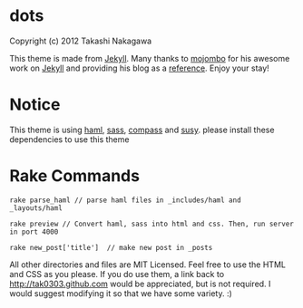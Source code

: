 # dots

Copyright (c) 2012 Takashi Nakagawa

This theme is made from [Jekyll](http://github.com/mojombo/jekyll).
Many thanks to [mojombo](https://github.com/mojombo) for his awesome work on
[Jekyll](http://github.com/mojombo/jekyll) and providing his blog as a
[reference](http://tom.preston-werner.com/). Enjoy your stay!


# Notice

This theme is using [haml](https://github.com/haml/haml), [sass](https://github.com/nex3/sass), [compass](https://github.com/chriseppstein/compass) and [susy](https://github.com/ericam/susy).
please install these dependencies to use this theme


# Rake Commands

```
rake parse_haml // parse haml files in _includes/haml and _layouts/haml

rake preview // Convert haml, sass into html and css. Then, run server in port 4000

rake new_post['title']  // make new post in _posts

```

All other directories and files are MIT Licensed. Feel free to use the HTML and
CSS as you please. If you do use them, a link back to http://tak0303.github.com would
be appreciated, but is not required. I would suggest modifying it so that
we have some variety. :)
